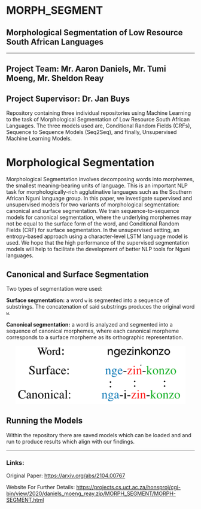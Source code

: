 # MORPH_SEGMENT
## Morphological Segmentation of Low Resource South African Languages

-------------------------------------------------------------------
## Project Team: Mr. Aaron Daniels, Mr. Tumi Moeng, Mr. Sheldon Reay
## Project Supervisor: Dr. Jan Buys 

Repository containing three individual repositories using Machine Learning to the task of Morphological Segmentation of Low Resource South African Languages. The three models used are, Conditional Random Fields (CRFs), Sequence to Sequence Models (Seq2Seq), and finally, Unsupervised Machine Learning Models.


# Morphological Segmentation

Morphological Segmentation involves decomposing words into morphemes, the smallest meaning-bearing units of language. This is an important NLP task for morphologically-rich agglutinative languages such as the Southern African Nguni language group. In this paper, we investigate supervised and unsupervised models for two variants of morphological segmentation: canonical and surface segmentation. We train sequence-to-sequence models for canonical segmentation, where the underlying morphemes may not be equal to the surface form of the word, and Conditional Random Fields (CRF) for surface segmentation. In the unsupervised setting, an entropy-based approach using a character-level LSTM language model is used. We hope that the high performance of the supervised segmentation models will help to facilitate the development of better NLP tools for Nguni languages.

## Canonical and Surface Segmentation

Two types of segmentation were used:

<b>Surface segmentation:</b> a word `w` is segmented into a sequence of substrings. The concatenation of said substrings produces the original word `w`. 

<b>Canonical segmentation:</b> a word is analyzed and segmented into a sequence of canonical morphemes, where each canonical morpheme corresponds to a surface morpheme as its orthographic representation. 


<p align="center">
  <img src="./resources/segmentation.png" />
</p>

## Running the Models


Within the repository there are saved models which can be loaded and and run to produce results which align with our findings.



--------------------------------------------------------------------
### Links:

Original Paper:
https://arxiv.org/abs/2104.00767

Website For Further Details:
https://projects.cs.uct.ac.za/honsproj/cgi-bin/view/2020/daniels_moeng_reay.zip/MORPH_SEGMENT/MORPH-SEGMENT.html

